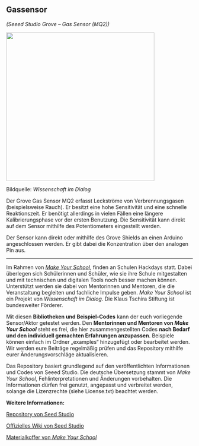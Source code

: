 Gassensor
----
*(Seeed Studio Grove – Gas Sensor (MQ2))*

<img src=https://www.makeyourschool.de/wp-content/uploads/2018/10/11_gassensor-1024x1024.jpg width=400px>

Bildquelle: *Wissenschaft im Dialog*

Der Grove Gas Sensor MQ2 erfasst Leckströme von Verbrennungsgasen (beispielsweise Rauch). Er besitzt eine hohe Sensitivität und eine schnelle Reaktionszeit. Er benötigt allerdings in vielen Fällen eine längere Kalibrierungsphase vor der ersten Benutzung. Die Sensitivität kann direkt auf dem Sensor mithilfe des Potentiometers eingestellt werden.

Der Sensor kann direkt oder mithilfe des Grove Shields an einen Arduino angeschlossen werden. Er gibt dabei die Konzentration über den analogen Pin aus.

----

Im Rahmen von [*Make Your School*](https://www.makeyourschool.de/), finden an Schulen Hackdays statt. Dabei überlegen sich Schülerinnen und Schüler, wie sie ihre Schule mitgestalten und mit technischen und digitalen Tools noch besser machen können. Unterstützt werden sie dabei von Mentorinnen und Mentoren, die die Veranstaltung begleiten und fachliche Impulse geben. *Make Your School* ist ein Projekt von *Wissenschaft im Dialog*. Die Klaus Tschira Stiftung ist bundesweiter Förderer.

Mit diesen **Bibliotheken und Beispiel-Codes** kann der euch vorliegende Sensor/Aktor getestet werden. Den **Mentorinnen und Mentoren von *Make Your School*** steht es frei, die hier zusammengestellten Codes **nach Bedarf und den individuell gemachten Erfahrungen anzupassen**. Beispiele können einfach im Ordner „examples“ hinzugefügt oder bearbeitet werden. Wir werden eure Beiträge regelmäßig prüfen und das Repository mithilfe eurer Änderungsvorschläge aktualisieren.

Das Repository basiert grundlegend auf den veröffentlichten Informationen und Codes von Seeed Studio. Die deutsche Übersetzung stammt von *Make Your School*, Fehlinterpretationen und Änderungen vorbehalten. Die Informationen dürfen frei genutzt, angepasst und verbreitet werden, solange die Lizenzrechte (siehe License.txt) beachtet werden.


**Weitere Informationen:**

[Repository von Seed Studio](https://github.com/Seeed-Studio/Grove_Gas_Sensor)

[Offizielles Wiki von Seed Studio](http://wiki.seeedstudio.com/Grove-Gas_Sensor-MQ2/)

[Materialkoffer von *Make Your School*](https://www.makeyourschool.de/material/gassensor/)
